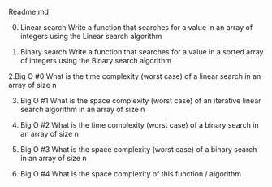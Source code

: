 Readme.md

0. Linear search
	Write a function that searches for a value in an array of integers using the Linear search algorithm

1. Binary search
	Write a function that searches for a value in a sorted array of integers using the Binary search algorithm

2.Big O #0
	What is the time complexity (worst case) of a linear search in an array of size n

3. Big O #1
	What is the space complexity (worst case) of an iterative linear search algorithm in an array of size n

4. Big O #2
	What is the time complexity (worst case) of a binary search in an array of size n

5. Big O #3
	What is the space complexity (worst case) of a binary search in an array of size n

6. Big O #4
	What is the space complexity of this function / algorithm
